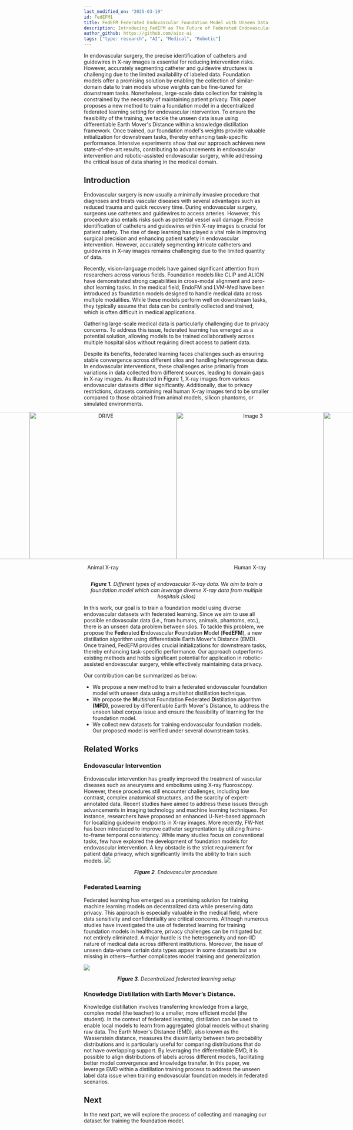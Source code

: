```yaml
---
last_modified_on: "2025-03-19"
id: FedEFM1
title: FedEFM Federated Endovascular Foundation Model with Unseen Data (Part 1)
description: Introducing FedEFM as The Future of Federated Endovascular Foundation Models.
author_github: https://github.com/aioz-ai
tags: ["type: research", "AI", "Medical", "Robotic"]
---
```


In endovascular surgery, the precise identification of catheters and guidewires in X-ray images is essential for reducing intervention risks. However, accurately segmenting catheter and guidewire structures is challenging due to the limited availability of labeled data. Foundation models offer a promising solution by enabling the collection of similar-domain data to train models whose weights can be fine-tuned for downstream tasks. Nonetheless, large-scale data collection for training is constrained by the necessity of maintaining patient privacy. This paper proposes a new method to train a foundation model in a decentralized federated learning setting for endovascular intervention. To ensure the feasibility of the training, we tackle the unseen data issue using differentiable Earth Mover's Distance within a knowledge distillation framework. Once trained, our foundation model's weights provide valuable initialization for downstream tasks, thereby enhancing task-specific performance. Intensive experiments show that our approach achieves new state-of-the-art results, contributing to advancements in endovascular intervention and robotic-assisted endovascular surgery, while addressing the critical issue of data sharing in the medical domain.

## Introduction
Endovascular surgery is now usually a minimally invasive procedure that diagnoses and treats vascular diseases with several advantages such as reduced trauma and quick recovery time. During endovascular surgery, surgeons use catheters and guidewires to access arteries. However, this procedure also entails risks such as potential vessel wall damage. Precise identification of catheters and guidewires within X-ray images is crucial for patient safety. The rise of deep learning has played a vital role in improving surgical precision and enhancing patient safety in endovascular intervention. However, accurately segmenting intricate catheters and guidewires in X-ray images remains challenging due to the limited quantity of data.

Recently, vision-language models have gained significant attention from researchers across various fields. Foundation models like CLIP and ALIGN have demonstrated strong capabilities in cross-modal alignment and zero-shot learning tasks. In the medical field, EndoFM and LVM-Med have been introduced as foundation models designed to handle medical data across multiple modalities. While these models perform well on downstream tasks, they typically assume that data can be centrally collected and trained, which is often difficult in medical applications.

Gathering large-scale medical data is particularly challenging due to privacy concerns. To address this issue, federated learning has emerged as a potential solution, allowing models to be trained collaboratively across multiple hospital silos without requiring direct access to patient data.

Despite its benefits, federated learning faces challenges such as ensuring stable convergence across different silos and handling heterogeneous data. In endovascular interventions, these challenges arise primarily from variations in data collected from different sources, leading to domain gaps in X-ray images. As illustrated in Figure 1, X-ray images from various endovascular datasets differ significantly. Additionally, due to privacy restrictions, datasets containing real human X-ray images tend to be smaller compared to those obtained from animal models, silicon phantoms, or simulated environments.

<div style="display: flex; justify-content: center;">
  <div style="text-align: center;">
    <img src="https://vision.aioz.io/f/e2cea79f94df4d148eb6/?dl=1" alt="Vessel12" width="400"/>
    <p>Phantom X-ray</p>
  </div>
  <div style="text-align: center;">
    <img src="https://vision.aioz.io/f/17f51c65171145ffb442/?dl=1" alt="DRIVE" width="400"/>
    <p>Animal X-ray</p>
  </div>
  <div style="text-align: center;">
    <img src="https://vision.aioz.io/f/8d8cc2f6820f4b1486ff/?dl=1" alt="Image 3" width="400"/>
    <p>Human X-ray</p>
  </div>
  <div style="text-align: center;">
    <img src="https://vision.aioz.io/f/40d83350df914df78011/?dl=1" alt="Image 3" width="400"/>
    <p>Simulation X-ray</p>
  </div>
</div>

<p align="center"><em><b>Figure 1.</b> Different types of endovascular X-ray data. We aim to train a foundation model which can leverage diverse X-ray data from multiple hospitals (silos) </em></p>


In this work, our goal is to train a foundation model using diverse endovascular datasets with federated learning. Since we aim to use all possible endovascular data (i.e., from humans, animals, phantoms, etc.), there is an unseen data problem between silos. To tackle this problem, we propose the **Fed**erated **E**ndovascular **F**oundation **M**odel (**FedEFM**), a new distillation algorithm using differentiable Earth Mover's Distance (EMD). Once trained, FedEFM provides crucial initializations for downstream tasks, thereby enhancing task-specific performance. Our approach outperforms existing methods and holds significant potential for application in robotic-assisted endovascular surgery, while effectively maintaining data privacy. 


Our contribution can be summarized as below:
- We propose a new method to train a federated endovascular foundation model with unseen data using a multishot distillation technique.
- We propose the **M**ultishot Foundation **F**ederated **D**istillation algorithm **(MFD)**, powered by differentiable Earth Mover's Distance, to address the unseen label corpus issue and ensure the feasibility of learning for the foundation model.
- We collect new datasets for training endovascular foundation models. Our proposed model is verified under several downstream tasks. 
## Related Works

### Endovascular Intervention 

Endovascular intervention has greatly improved the treatment of vascular diseases such as aneurysms and embolisms using X-ray fluoroscopy. However, these procedures still encounter challenges, including low contrast, complex anatomical structures, and the scarcity of expert-annotated data. Recent studies have aimed to address these issues through advancements in imaging technology and machine learning techniques. For instance, researchers have proposed an enhanced U-Net-based approach for localizing guidewire endpoints in X-ray images. More recently, FW-Net has been introduced to improve catheter segmentation by utilizing frame-to-frame temporal consistency. While many studies focus on conventional tasks, few have explored the development of foundation models for endovascular intervention. A key obstacle is the strict requirement for patient data privacy, which significantly limits the ability to train such models.
![](https://vision.aioz.io/f/fa34d42a0b274b91a02f/?dl=1)*<center>**Figure 2**. Endovascular procedure.</center>*
### Federated Learning 

Federated learning has emerged as a promising solution for training machine learning models on decentralized data while preserving data privacy. This approach is especially valuable in the medical field, where data sensitivity and confidentiality are critical concerns. Although numerous studies have investigated the use of federated learning for training foundation models in healthcare, privacy challenges can be mitigated but not entirely eliminated. A major hurdle is the heterogeneity and non-IID nature of medical data across different institutions. Moreover, the issue of unseen data-where certain data types appear in some datasets but are missing in others—further complicates model training and generalization.

![](https://vision.aioz.io/f/91a55c4fa6f64981a0f6/?dl=1)*<center>**Figure 3**. Decentralized federated learning setup</center>*


### Knowledge Distillation with Earth Mover’s Distance.
Knowledge distillation involves transferring knowledge from a large, complex model (the teacher) to a smaller, more efficient model (the student). In the context of federated learning, distillation can be used to enable local models to learn from aggregated global models without sharing raw data. The Earth Mover's Distance (EMD), also known as the Wasserstein distance, measures the dissimilarity between two probability distributions and is particularly useful for comparing distributions that do not have overlapping support. By leveraging the differentiable EMD, it is possible to align distributions of labels across different models, facilitating better model convergence and knowledge transfer. In this paper, we leverage EMD within a distillation training process to address the unseen label data issue when training endovascular foundation models in federated scenarios.

## Next
In the next part, we will explore the process of collecting and managing our dataset for training the foundation model.

